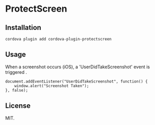 
# ProtectScreen
 

## Installation
`cordova plugin add cordova-plugin-protectscreen`

## Usage
When a screenshot occurs (iOS), a 'UserDidTakeScreenshot' event is triggered .
```
document.addEventListener("UserDidTakeScreenshot", function() {
    window.alert("Screenshot Taken");
}, false);  
```
## License 
MIT.